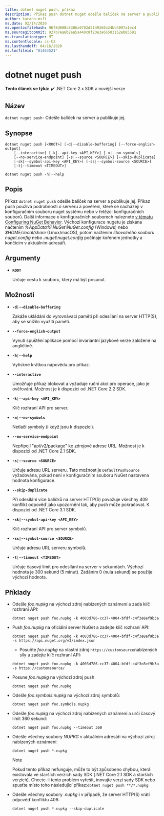 ```yaml
---
title: dotnet nuget push, příkaz
description: Příkaz push dotnet nuget odešle balíček na server a publikuje jej.
author: karann-msft
ms.date: 02/14/2020
ms.openlocfilehash: 96f8d008c8306a0782d5149360a24bb4097a1ec4
ms.sourcegitcommit: 927b7ea6b2ea5a440c8f23e3e66503152eb85591
ms.translationtype: MT
ms.contentlocale: cs-CZ
ms.lasthandoff: 04/16/2020
ms.locfileid: "81463521"
---
```

# <a name="dotnet-nuget-push"></a>dotnet nuget push

**Tento článek se týká:** ✔️ .NET Core 2.x SDK a novější verze

## <a name="name"></a>Název

`dotnet nuget push`- Odešle balíček na server a publikuje jej.

## <a name="synopsis"></a>Synopse

```dotnetcli
dotnet nuget push [<ROOT>] [-d|--disable-buffering] [--force-english-output]
    [--interactive] [-k|--api-key <API_KEY>] [-n|--no-symbols]
    [--no-service-endpoint] [-s|--source <SOURCE>] [--skip-duplicate]
    [-sk|--symbol-api-key <API_KEY>] [-ss|--symbol-source <SOURCE>]
    [-t|--timeout <TIMEOUT>]

dotnet nuget push -h|--help
```

## <a name="description"></a>Popis

Příkaz `dotnet nuget push` odešle balíček na server a publikuje jej. Příkaz push používá podrobnosti o serveru a pověření, které se nacházejí v konfiguračním souboru nuget systému nebo v řetězci konfiguračních souborů. Další informace o konfiguračních souborech naleznete [v tématu Configuring NuGet Behavior](/nuget/consume-packages/configuring-nuget-behavior). Výchozí konfigurace nugetu je získána načtením *%AppData%\NuGet\NuGet.config* (Windows) nebo *$HOME/.local/share* (Linux/macOS), potom načtením *libovolného souboru nuget.config* nebo *.nuget\nuget.config* počínaje kořenem jednotky a končícím v aktuálním adresáři.

## <a name="arguments"></a>Argumenty

- **`ROOT`**

  Určuje cestu k souboru, který má být posunut.

## <a name="options"></a>Možnosti

- **`-d|--disable-buffering`**

  Zakáže ukládání do vyrovnávací paměti při odesílání na server HTTP(S), aby se snížilo využití paměti.

- **`--force-english-output`**

  Vynutí spuštění aplikace pomocí invariantní jazykové verze založené na angličtině.

- **`-h|--help`**

  Vytiskne krátkou nápovědu pro příkaz.

- **`--interactive`**

  Umožňuje příkaz blokovat a vyžaduje ruční akci pro operace, jako je ověřování. Možnost je k dispozici od .NET Core 2.2 SDK.

- **`-k|--api-key <API_KEY>`**

  Klíč rozhraní API pro server.

- **`-n|--no-symbols`**

  Netlačí symboly (i když jsou k dispozici).

- **`--no-service-endpoint`**

  Nepřipojí "api/v2/package" ke zdrojové adrese URL. Možnost je k dispozici od .NET Core 2.1 SDK.

- **`-s|--source <SOURCE>`**

  Určuje adresu URL serveru. Tato možnost je `DefaultPushSource` vyžadována, pokud není v konfiguračním souboru NuGet nastavena hodnota konfigurace.

- **`--skip-duplicate`**

  Při odesílání více balíčků na server HTTP(S) považuje všechny 409 konflikt odpověď jako upozornění tak, aby push může pokračovat. K dispozici od .NET Core 3.1 SDK.

- **`-sk|--symbol-api-key <API_KEY>`**

  Klíč rozhraní API pro server symbolů.

- **`-ss|--symbol-source <SOURCE>`**

  Určuje adresu URL serveru symbolů.

- **`-t|--timeout <TIMEOUT>`**

  Určuje časový limit pro odesílání na server v sekundách. Výchozí hodnota je 300 sekund (5 minut). Zadáním 0 (nula sekund) se použije výchozí hodnota.

## <a name="examples"></a>Příklady

- Odešle *foo.nupkg* na výchozí zdroj nabízených oznámení a zadá klíč rozhraní API:

  ```dotnetcli
  dotnet nuget push foo.nupkg -k 4003d786-cc37-4004-bfdf-c4f3e8ef9b3a
  ```

- Push *foo.nupkg* na oficiální server NuGet a zadejte klíč rozhraní API:

  ```dotnetcli
  dotnet nuget push foo.nupkg -k 4003d786-cc37-4004-bfdf-c4f3e8ef9b3a -s https://api.nuget.org/v3/index.json
  ```
  
  * Posuňte *foo.nupkg* na vlastní zdroj `https://customsource`nabízených síly a zadejte klíč rozhraní API:

  ```dotnetcli
  dotnet nuget push foo.nupkg -k 4003d786-cc37-4004-bfdf-c4f3e8ef9b3a -s https://customsource/
  ```

- Posune *foo.nupkg* na výchozí zdroj push:

  ```dotnetcli
  dotnet nuget push foo.nupkg
  ```

- Odešle *foo.symbols.nupkg* na výchozí zdroj symbolů:

  ```dotnetcli
  dotnet nuget push foo.symbols.nupkg
  ```

- Odešle *foo.nupkg* na výchozí zdroj nabízených oznámení a určí časový limit 360 sekund:

  ```dotnetcli
  dotnet nuget push foo.nupkg --timeout 360
  ```

- Odešle všechny soubory *NUPKG* v aktuálním adresáři na výchozí zdroj nabízených oznámení:

  ```dotnetcli
  dotnet nuget push *.nupkg
  ```

  > [!NOTE]
  > Pokud tento příkaz nefunguje, může to být způsobeno chybou, která existovala ve starších verzích sady SDK (.NET Core 2.1 SDK a starších verzích).
  > Chcete-li tento problém vyřešit, inovujte verzi sady SDK nebo spusťte místo toho následující příkaz:`dotnet nuget push **/*.nupkg`

- Odešle všechny soubory *.nupkg* i v případě, že server HTTP(S) vrátí odpověď konfliktu 409:

  ```dotnetcli
  dotnet nuget push *.nupkg --skip-duplicate
  ```
